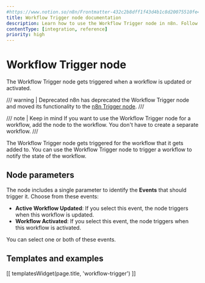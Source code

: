 ```yaml
---
#https://www.notion.so/n8n/Frontmatter-432c2b8dff1f43d4b1c8d20075510fe4
title: Workflow Trigger node documentation
description: Learn how to use the Workflow Trigger node in n8n. Follow technical documentation to integrate Workflow Trigger node into your workflows.
contentType: [integration, reference]
priority: high
---
```


# Workflow Trigger node

The Workflow Trigger node gets triggered when a workflow is updated or activated.

/// warning | Deprecated
n8n has deprecated the Workflow Trigger node and moved its functionality to the [n8n Trigger node](/integrations/builtin/core-nodes/n8n-nodes-base.n8ntrigger.md).
///

/// note | Keep in mind
If you want to use the Workflow Trigger node for a workflow, add the node to the workflow. You don't have to create a separate workflow.
///

The Workflow Trigger node gets triggered for the workflow that it gets added to. You can use the Workflow Trigger node to trigger a workflow to notify the state of the workflow.

## Node parameters

The node includes a single parameter to identify the **Events** that should trigger it. Choose from these events:

- **Active Workflow Updated**: If you select this event, the node triggers when this workflow is updated.
- **Workflow Activated**: If you select this event, the node triggers when this workflow is activated.

You can select one or both of these events.

## Templates and examples

<!-- see https://www.notion.so/n8n/Pull-in-templates-for-the-integrations-pages-37c716837b804d30a33b47475f6e3780 -->
[[ templatesWidget(page.title, 'workflow-trigger') ]]
